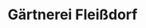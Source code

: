---
title: "Gärtnerei Fleißdorf"
url: /vetschau-spreewald/gaertnerei-fleissdorf/
shop: Gemüse & Obst
---